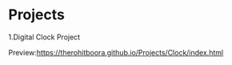 # Projects
1.Digital Clock Project

Preview:https://therohitboora.github.io/Projects/Clock/index.html
